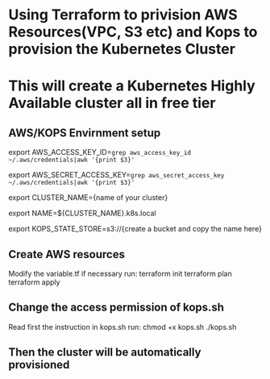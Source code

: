 # Using Terraform to privision AWS Resources(VPC, S3 etc) and Kops to provision the Kubernetes Cluster
# This will create a Kubernetes Highly Available cluster all in free tier

## AWS/KOPS Envirnment setup 

export AWS_ACCESS_KEY_ID=`grep aws_access_key_id ~/.aws/credentials|awk '{print $3}'`

export AWS_SECRET_ACCESS_KEY=`grep aws_secret_access_key ~/.aws/credentials|awk '{print $3}'`

export CLUSTER_NAME={name of your cluster}

export NAME=${CLUSTER_NAME}.k8s.local

export KOPS_STATE_STORE=s3://{create a bucket and copy the name here}

## Create AWS resources
Modify the variable.tf if necessary
 run: terraform init
      terraform plan
      terraform apply
      
 ## Change the access permission of kops.sh 
 Read first the instruction in kops.sh
 run: chmod +x kops.sh
      ./kops.sh
 
 ## Then the cluster will be automatically provisioned
